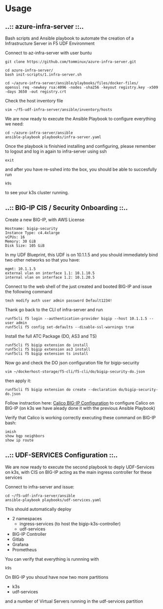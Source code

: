 # Usage

## ..:: azure-infra-server ::..
Bash scripts and Ansible playbook to automate the creation of a Infrastructure Server in F5 UDF Environment

Connect to az-infra-server with user buntu 

    git clone https://github.com/tomminux/azure-infra-server.git

    cd azure-infra-server/
    bash init-scripts/1.infra-server.sh 

    cd ~/azure-infra-server/ansible/playbooks/files/docker-files/
    openssl req -newkey rsa:4096 -nodes -sha256 -keyout registry.key -x509 -days 3650 -out registry.crt

Check the host inventory file

    vim ~/f5-udf-infra-server/ansible/inventory/hosts

We are now ready to execute the Ansible Playbook to configure everything we need:

    cd ~/azure-infra-server/ansible
    ansible-playbook playbooks/infra-server.yaml

Once the playbook is finishied installing and configuring, please remember to logout and log in again to infra-server using ssh

    exit

and after you have re-sshed into the box, you should be able to succesfully run

    k9s

to see your k3s cluster running.

## ..:: BIG-IP CIS / Security Onboarding ::..

Create a new BIG-IP, with AWS License

    Hostname: bigip-security
    Instance Type: c4.4xlarge 
    vCPUs: 16
    Memory: 30 GiB
    Disk Size: 105 GiB

In my UDF Blueprint, this UDF is on 10.1.1.5 and you should immediately bind two other networks so that you have:

    mgmt: 10.1.1.5
    external vlan on interface 1.1: 10.1.10.5
    internal vlan on interface 1.2: 10.1.20.5

Connect to the web shell of the just created and booted BIG-IP and issue the following command

    tmsh modify auth user admin password Default1234!

Thank go back to the CLI of infra-server and run

    runf5cli f5 login --authentication-provider bigip --host 10.1.1.5 --user admin
    runf5cli f5 config set-defaults --disable-ssl-warnings true

Install the full ATC Package (DO, AS3 and TS)

    runf5cli f5 bigip extension do install
    runf5cli f5 bigip extension as3 install
    runf5cli f5 bigip extension ts install

Now go and check the DO json configuration file for bigip-security

    vim ~/dockerhost-storage/f5-cli/f5-cli/do/bigip-security-do.json
    
then apply it:

    runf5cli f5 bigip extension do create --declaration do/bigip-security-do.json

Follow instraction here: 
[Calico BIG-IP Configuration](https://clouddocs.f5.com/containers/latest/userguide/calico-config.html?highlight=calico) 
to configure Calico on BIG-IP (on k3s we have aleady done it with the previous Ansible Playbook)

Verify that Calico is working correctly executing these command on BIG-IP bash:

    imish
    show bgp neighbors
    show ip route

## ..:: UDF-SERVICES Configuration ::..

We are now ready to execute the second playbook to deply UDF-Services on k3s, 
with CIS on BIG-IP acting as the main ingress controller for these services

Connect to infra-server and issue:

    cd ~/f5-udf-infra-server/ansible
    ansible-playbook playbooks/udf-services.yaml

This should automatically deploy
- 2 namespaces
  - ingress-services (to host the bigip-k3s-controller)
  - udf-services 
- BIG-IP Controller
- Gitlab
- Grafana
- Prometheus

You can verify that everything is runnning with

    k9s

On BIG-IP you shoud have now two more partitions
- k3s
- udf-services

and a number of Virtual Servers running in the udf-services partition